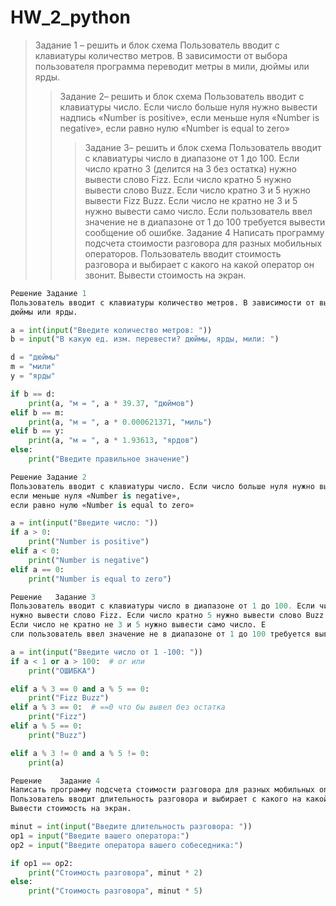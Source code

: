 # HW_2_python
>Задание 1 – решить и блок схема
Пользователь вводит с клавиатуры количество метров. В зависимости от выбора пользователя программа переводит метры в мили, дюймы или ярды.
>>Задание 2– решить и блок схема
Пользователь вводит с клавиатуры число. Если число больше нуля нужно вывести надпись «Number is positive», 
если меньше нуля «Number is negative», если равно нулю «Number is equal to zero»
>>>Задание 3– решить и блок схема
Пользователь вводит с клавиатуры число в диапазоне от 1 до 100. Если число кратно 3 (делится на 3 без остатка) 
нужно вывести слово Fizz. Если число кратно 5 нужно вывести слово Buzz. Если число кратно 3 и 5 нужно вывести Fizz Buzz. 
Если число не кратно не 3 и 5 нужно вывести само число. Если пользователь ввел значение не в диапазоне от 1 до 100 требуется вывести сообщение об ошибке.
>>>Задание 4
Написать программу подсчета стоимости разговора для разных мобильных операторов. 
Пользователь вводит стоимость разговора и выбирает с какого на какой оператор он звонит. Вывести стоимость на экран.

```python
Решение Задание 1 
Пользователь вводит с клавиатуры количество метров. В зависимости от выбора пользователя программа переводит метры в мили, 
дюймы или ярды.

a = int(input("Введите количество метров: "))
b = input("В какую ед. изм. перевести? дюймы, ярды, мили: ")

d = "дюймы"
m = "мили"
y = "ярды"

if b == d:
    print(a, "м = ", a * 39.37, "дюймов")
elif b == m:
    print(a, "м = ", a * 0.000621371, "миль")
elif b == y:
    print(a, "м = ", a * 1.93613, "ярдов")
else:
    print("Введите правильное значение")

Решение Задание 2
Пользователь вводит с клавиатуры число. Если число больше нуля нужно вывести надпись «Number is positive», 
если меньше нуля «Number is negative», 
если равно нулю «Number is equal to zero»

a = int(input("Введите число: "))
if a > 0:
    print("Number is positive")
elif a < 0:
    print("Number is negative")
elif a == 0:
    print("Number is equal to zero")

Решение   Задание 3
Пользователь вводит с клавиатуры число в диапазоне от 1 до 100. Если число кратно 3 (делится на 3 без остатка) 
нужно вывести слово Fizz. Если число кратно 5 нужно вывести слово Buzz. Если число кратно 3 и 5 нужно вывести Fizz Buzz.
Если число не кратно не 3 и 5 нужно вывести само число. Е
сли пользователь ввел значение не в диапазоне от 1 до 100 требуется вывести сообщение об ошибке.

a = int(input("Введите число от 1 -100: "))
if a < 1 or a > 100:  # or или
    print("ОШИБКА")

elif a % 3 == 0 and a % 5 == 0:
    print("Fizz Buzz")
elif a % 3 == 0:  # ==0 что бы вывел без остатка
    print("Fizz")
elif a % 5 == 0:
    print("Buzz")

elif a % 3 != 0 and a % 5 != 0:
    print(a)

Решение    Задание 4
Написать программу подсчета стоимости разговора для разных мобильных операторов. 
Пользователь вводит длительность разговора и выбирает с какого на какой оператор он звонит. 
Вывести стоимость на экран.

minut = int(input("Введите длительность разговора: "))
op1 = input("Введите вашего оператора:")
op2 = input("Введите оператора вашего собеседника:")

if op1 == op2:
    print("Стоимость разговора", minut * 2)
else:
    print("Стоимость разговора", minut * 5)
